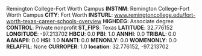 
Remington College-Fort Worth Campus
**INSTNM**: Remington College-Fort Worth Campus 
**CITY**: Fort Worth 
**INSTURL**: www.remingtoncollege.edu/fort-worth-texas-career-schools-overview 
**HIGHDEG**: Associate degree 
**CONTROL**: Private nonprofit 
**ST_FIPS**: Texas 
**LATITUDE**: 32.776152 
**LONGITUDE**: -97.213702 
**HBCU**: 0.0 
**PBI**: 1.0 
**ANNHI**: 0.0 
**TRIBAL**: 0.0 
**AANAPII**: 0.0 
**HSI**: 1.0 
**NANTI**: 0.0 
**MENONLY**: 0.0 
**WOMENONLY**: 0.0 
**RELAFFIL**: None 
**CURROPER**: 1.0 
**location**: 32.776152, -97.213702 